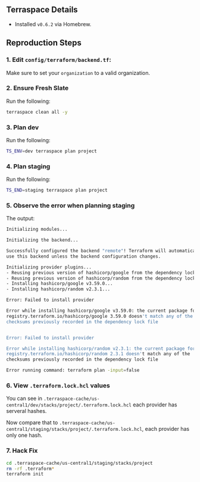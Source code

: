 ## Terraspace Details

- Installed `v0.6.2` via Homebrew.

## Reproduction Steps

### 1. Edit `config/terraform/backend.tf`:

Make sure to set your `organization` to a valid organization.

### 2. Ensure Fresh Slate

Run the following:

```sh
terraspace clean all -y
```

### 3. Plan dev

Run the following:

```sh
TS_ENV=dev terraspace plan project
```

### 4. Plan staging

Run the following:

```sh
TS_END=staging terraspace plan project
```

### 5. Observe the error when planning staging

The output:

```sh
Initializing modules...

Initializing the backend...

Successfully configured the backend "remote"! Terraform will automatically
use this backend unless the backend configuration changes.

Initializing provider plugins...
- Reusing previous version of hashicorp/google from the dependency lock file
- Reusing previous version of hashicorp/random from the dependency lock file
- Installing hashicorp/google v3.59.0...
- Installing hashicorp/random v2.3.1...

Error: Failed to install provider

Error while installing hashicorp/google v3.59.0: the current package for
registry.terraform.io/hashicorp/google 3.59.0 doesn't match any of the
checksums previously recorded in the dependency lock file


Error: Failed to install provider

Error while installing hashicorp/random v2.3.1: the current package for
registry.terraform.io/hashicorp/random 2.3.1 doesn't match any of the
checksums previously recorded in the dependency lock file

Error running command: terraform plan -input=false
```

### 6. View `.terraform.lock.hcl` values

You can see in `.terraspace-cache/us-central1/dev/stacks/project/.terraform.lock.hcl` each provider has serveral hashes.

Now compare that to `.terraspace-cache/us-central1/staging/stacks/project/.terraform.lock.hcl`, each provider has only one hash.

### 7. Hack Fix

```sh
cd .terraspace-cache/us-central1/staging/stacks/project
rm -rf .terraform*
terraform init
```
